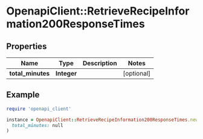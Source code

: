 # OpenapiClient::RetrieveRecipeInformation200ResponseTimes

## Properties

| Name | Type | Description | Notes |
| ---- | ---- | ----------- | ----- |
| **total_minutes** | **Integer** |  | [optional] |

## Example

```ruby
require 'openapi_client'

instance = OpenapiClient::RetrieveRecipeInformation200ResponseTimes.new(
  total_minutes: null
)
```

